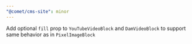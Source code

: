 ```yaml
---
"@comet/cms-site": minor
---
```


Add optional `fill` prop to `YouTubeVideoBlock` and `DamVideoBlock` to support same behavior as in `PixelImageBlock` 
